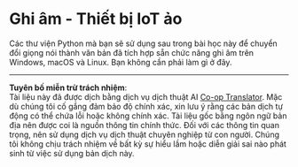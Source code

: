 <!--
CO_OP_TRANSLATOR_METADATA:
{
  "original_hash": "e4f2925acb211765889c3b51b9116ceb",
  "translation_date": "2025-08-27T23:32:25+00:00",
  "source_file": "6-consumer/lessons/1-speech-recognition/virtual-device-audio.md",
  "language_code": "vi"
}
-->
# Ghi âm - Thiết bị IoT ảo

Các thư viện Python mà bạn sẽ sử dụng sau trong bài học này để chuyển đổi giọng nói thành văn bản đã tích hợp sẵn chức năng ghi âm trên Windows, macOS và Linux. Bạn không cần phải làm gì ở đây.

---

**Tuyên bố miễn trừ trách nhiệm**:  
Tài liệu này đã được dịch bằng dịch vụ dịch thuật AI [Co-op Translator](https://github.com/Azure/co-op-translator). Mặc dù chúng tôi cố gắng đảm bảo độ chính xác, xin lưu ý rằng các bản dịch tự động có thể chứa lỗi hoặc không chính xác. Tài liệu gốc bằng ngôn ngữ bản địa nên được coi là nguồn thông tin chính thức. Đối với các thông tin quan trọng, nên sử dụng dịch vụ dịch thuật chuyên nghiệp từ con người. Chúng tôi không chịu trách nhiệm về bất kỳ sự hiểu lầm hoặc diễn giải sai nào phát sinh từ việc sử dụng bản dịch này.